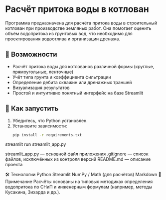 # Расчёт притока воды в котлован

Программа предназначена для расчёта притока воды в строительный котлован при производстве земляных работ. Она помогает оценить объём водопритока из грунтовых вод, что необходимо для проектирования водоотлива и организации дренажа.

## 🔧 Возможности
- Расчёт притока воды для котлованов различной формы (круглые, прямоугольные, ленточные)
- Учёт типа грунта и коэффициента фильтрации
- Определение дебита скважин или дренажных траншей
- Визуализация результатов
- Простой и интуитивно понятный интерфейс на базе Streamlit

## 🚀 Как запустить
1. Убедитесь, что Python установлен.
2. Установите зависимости:
   ```bash
   pip install -r requirements.txt
   
streamlit run streamlit_app.py

streamlit_app.py — основной файл приложения
.gitignore — список файлов, исключённых из контроля версий
README.md — описание проекта

🛠️ Технологии
Python
Streamlit
NumPy / Math (для расчётов)
Markdown
📄 Примечание
Расчёты основаны на типовых методиках определения водопритока по СНиП и инженерным формулам (например, методы Кусакина, Зихарда и др.).